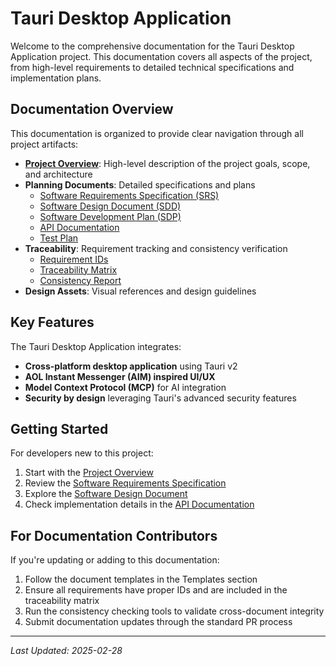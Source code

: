 # Tauri Desktop Application

Welcome to the comprehensive documentation for the Tauri Desktop Application project. This documentation covers all aspects of the project, from high-level requirements to detailed technical specifications and implementation plans.

## Documentation Overview

This documentation is organized to provide clear navigation through all project artifacts:

- **[Project Overview](project-overview.md)**: High-level description of the project goals, scope, and architecture
- **Planning Documents**: Detailed specifications and plans
  - [Software Requirements Specification (SRS)](planning/SRS.md)
  - [Software Design Document (SDD)](planning/SDD.md)
  - [Software Development Plan (SDP)](planning/SDP.md)
  - [API Documentation](planning/API.md)
  - [Test Plan](planning/TestPlan.md)
- **Traceability**: Requirement tracking and consistency verification
  - [Requirement IDs](traceability/requirement_ids.md)
  - [Traceability Matrix](traceability/traceability_matrix.md)
  - [Consistency Report](traceability/consistency_report.md)
- **Design Assets**: Visual references and design guidelines

## Key Features

The Tauri Desktop Application integrates:

- **Cross-platform desktop application** using Tauri v2
- **AOL Instant Messenger (AIM) inspired UI/UX**
- **Model Context Protocol (MCP)** for AI integration
- **Security by design** leveraging Tauri's advanced security features

## Getting Started

For developers new to this project:

1. Start with the [Project Overview](project-overview.md)
2. Review the [Software Requirements Specification](planning/SRS.md)
3. Explore the [Software Design Document](planning/SDD.md)
4. Check implementation details in the [API Documentation](planning/API.md)

## For Documentation Contributors

If you're updating or adding to this documentation:

1. Follow the document templates in the Templates section
2. Ensure all requirements have proper IDs and are included in the traceability matrix
3. Run the consistency checking tools to validate cross-document integrity
4. Submit documentation updates through the standard PR process

---

*Last Updated: 2025-02-28*